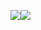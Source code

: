 ![](https://64.media.tumblr.com/58d73713df853a1c28fb9436f091170f/b69c01f137587a87-da/s400x600/2b0f9d3de18074e053de0aa407cff2b838ba633f.pnj)![](https://64.media.tumblr.com/58d73713df853a1c28fb9436f091170f/b69c01f137587a87-da/s400x600/2b0f9d3de18074e053de0aa407cff2b838ba633f.pnj)

